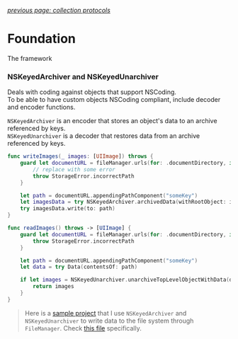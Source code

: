 *[previous page: collection protocols](https://github.com/RinniSwift/Computer-Science-with-iOS/blob/main/collectionProtocols.md)*

# Foundation
The framework


### NSKeyedArchiver and NSKeyedUnarchiver

Deals with coding against objects that support NSCoding.\
To be able to have custom objects NSCoding compliant, include decoder and encoder functions.

`NSKeyedArchiver` is an encoder that stores an object's data to an archive referenced by keys.\
`NSKeyedUnarchiver` is a decoder that restores data from an archive referenced by keys.

```swift
func writeImages(_ images: [UIImage]) throws {
    guard let documentURL = fileManager.urls(for: .documentDirectory, in: .userDomainMask).first else {
        // replace with some error
        throw StorageError.incorrectPath
    }

    let path = documentURL.appendingPathComponent("someKey")
    let imagesData = try NSKeyedArchiver.archivedData(withRootObject: images, requiringSecureCoding: false)
    try imagesData.write(to: path)
}

func readImages() throws -> [UIImage] {
    guard let documentURL = fileManager.urls(for: .documentDirectory, in: .userDomainMask).first else {
        throw StorageError.incorrectPath
    }

    let path = documentURL.appendingPathComponent("someKey")
    let data = try Data(contentsOf: path)

    if let images = NSKeyedUnarchiver.unarchiveTopLevelObjectWithData(data) as? [UIImage] {
        return images
    }
}
```



> Here is a [sample project](https://github.com/RinniSwift/SwiftUISample) that I use `NSKeyedArchiver` and `NSKeyedUnarchiver` to write data to the file system through `FileManager`. Check [this file](https://github.com/RinniSwift/SwiftUISample/commit/a5dee3d62ebb182f2d321064dccd7caaf83c3cae) specifically.
